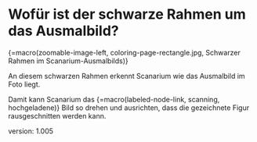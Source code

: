 # Wofür ist der schwarze Rahmen um das Ausmalbild?

{=macro(zoomable-image-left, coloring-page-rectangle.jpg, Schwarzer Rahmen im Scanarium-Ausmalbilds)}

An diesem schwarzen Rahmen erkennt Scanarium wie das Ausmalbild im Foto liegt.

Damit kann Scanarium das {=macro(labeled-node-link, scanning, hochgeladene)} Bild so drehen und ausrichten, dass die gezeichnete Figur rausgeschnitten werden kann.


version: 1.005
